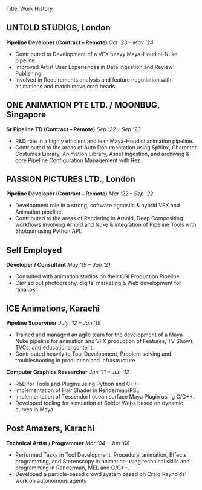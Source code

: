 Title: Work History

## UNTOLD STUDIOS, London

**Pipeline Developer (Contract – Remote)**
_Oct '23 – May '24_

- Contributed to Development of a VFX heavy Maya-Houdini-Nuke pipeline.
- Improved Artist User Experiences in Data ingestion and Review Publishing.
- Involved in Requirements analysis and feature negotiation with animations and match move craft heads.

## ONE ANIMATION PTE LTD. / MOONBUG, Singapore

**Sr Pipeline TD (Contract – Remote)**
_Sep '22 – Sep '23_

- R&D role in a highly efficient and lean Maya-Houdini animation pipeline.
- Contributed to the areas of Auto Documentation using Sphinx, Character Costumes Library, Animation Library, Asset Ingestion, and archiving & core Pipeline Configuration Management with Rez.

## PASSION PICTURES LTD., London

**Pipeline Developer (Contract – Remote)**
_Mar '22 – Sep '22_

- Development role in a strong, software agnostic & hybrid VFX and Animation pipeline.
- Contributed to the areas of Rendering in Arnold, Deep Compositing workflows involving Arnold and Nuke & integration of Pipeline Tools with Shotgun using Python API.

## Self Employed

**Developer / Consultant**
_May ‘19 – Jan ‘21_

- Consulted with animation studios on their CGI Production Pipeline.
- Carried out photography, digital marketing & Web development for ranai.pk

## ICE Animations, Karachi

**Pipeline Supervisor**
_July ‘12 – Jan ‘19_

- Trained and managed an agile team for the development of a Maya-Nuke pipeline
  for animation and VFX production of Features, TV Shows, TVCs, and educational
  content.
- Contributed heavily to Tool Development, Problem solving and troubleshooting in production and infrastructure

**Computer Graphics Researcher**
_Jan ‘11 – Jun ‘12_

- R&D for Tools and Plugins using Python and C++
- Implementation of Hair Shader in Renderman/RSL.
- Implementation of Tessendorf ocean surface Maya Plugin using C/C++.
- Developed tooling for simulation of Spider Webs based on dynamic curves in Maya

## Post Amazers, Karachi

**Technical Artist / Programmer**
_Mar ‘04 - Jun ‘08_

- Performed Tasks in Tool Development, Procedural animation, Effects programming,
  and Stereoscopy in animation using technical skills and programming in
  Renderman, MEL and C/C++.
- Developed a particle-based crowd system based on Craig Reynolds’ work on autonomous agents
